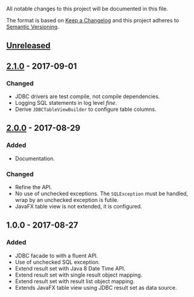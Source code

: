 All notable changes to this project will be documented in this file.

The format is based on [Keep a Changelog](http://keepachangelog.com/en/1.0.0/)
and this project adheres to [Semantic Versioning](http://semver.org/spec/v2.0.0.html).

## [Unreleased]

## [2.1.0] - 2017-09-01

### Changed

*   JDBC drivers are test compile, not compile dependencies.
*   Logging SQL statements in log level _fine_.
*   Derive `JDBCTableViewBuilder` to configure table columns.

## [2.0.0] - 2017-08-29

### Added

*   Documentation.

### Changed

*   Refine the API.
*   No use of unchecked exceptions. The `SQLException` must be handled, wrap by
    an unchecked exception is futile.
*   JavaFX table view is not extended, it is configured.

## 1.0.0 - 2017-08-27

### Added

*   JDBC facade to with a fluent API.
*   Use of unchecked SQL exception. 
*   Extend result set with Java 8 Date Time API.
*   Extend result set with single result object mapping.
*   Extend result set with result list object mapping.
*   Extends JavaFX table view using JDBC result set as data source.
 

[Unreleased]: https://github.com/falkoschumann/java-jdbc-facade/compare/v2.1.0...HEAD
[2.1.0]: https://github.com/falkoschumann/java-jdbc-facade/compare/v2.0.0...v2.1.0
[2.0.0]: https://github.com/falkoschumann/java-jdbc-facade/compare/v1.0.0...v2.0.0
